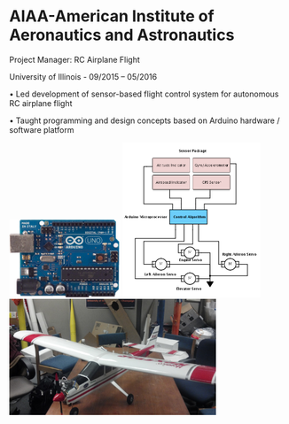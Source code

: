 # AIAA-American Institute of Aeronautics and Astronautics
Project Manager: RC Airplane Flight

University of Illinois - 09/2015 – 05/2016

•	Led development of sensor-based flight control system for autonomous RC airplane flight

•	Taught programming and design concepts based on Arduino hardware / software platform

<img src="https://github.com/ejenkins-001/AIAA-Extracurricular/blob/master/images/Arduino.png" height="140">
<img src="https://github.com/ejenkins-001/AIAA-Extracurricular/blob/master/images/Servo_Diagram.png" height="280">
<img src="https://github.com/ejenkins-001/AIAA-Extracurricular/blob/master/images/RC Plane.jpg" height="210">
